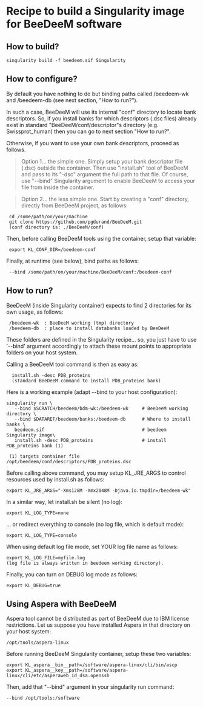 # Recipe to build a Singularity image for BeeDeeM software

How to build?
-------------
 
    singularity build -f beedeem.sif Singularity

How to configure?
-----------------

By default you have nothing to do but binding paths called /beedeem-wk and 
/beedeem-db (see next section, "How to run?").

In such a case, BeeDeeM will use its internal "conf" directory to locate
bank descriptors. So, if you install banks for which descriptors (.dsc files)
already exist in standard "BeeDeeM/conf/descriptor"s directory (e.g. 
Swissprot_human) then you can go to next section "How to run?".

Otherwise, if you want to use your own bank descriptors, proceed as follows.

> Option 1... the simple one. Simply setup your bank descriptor file (.dsc)
   outside the container. Then use "install.sh" tool of BeeDeeM and pass to its
   "-dsc" argument the full path to that file. Of course, use "--bind" Singularity
   argument to enable BeeDeeM to access your file from inside the container.

 > Option 2... the less simple one. Start by creating a "conf" directory, directly
   from BeeDeeM project, as follows:

     cd /some/path/on/your/machine
     git clone https://github.com/pgdurand/BeeDeeM.git
     (conf directory is: ./BeeDeeM/conf)

   Then, before calling BeeDeeM tools using the container, setup that variable:

     export KL_CONF_DIR=/beedeem-conf

   Finally, at runtime (see below), bind paths as follows:
 
     --bind /some/path/on/your/machine/BeeDeeM/conf:/beedeem-conf 
 

 How to run?
 -----------

 BeeDeeM (inside Singularity container) expects to find 2 directories for its 
  own usage, as follows:

     /beedeem-wk  : BeeDeeM working (tmp) directory
     /beedeem-db  : place to install databanks loaded by BeeDeeM

  These folders are defined in the Singularity recipe... so, you just have to 
  use '--bind' argument accordingly to attach these mount points to appropriate
  folders on your host system.

  Calling a BeeDeeM tool command is then as easy as:
      
      install.sh -desc PDB_proteins
      (standard BeeDeeM command to install PDB_proteins bank)

  Here is a working example (adapt --bind to your host configuration):

    singularity run \
       --bind $SCRATCH/beedeem/bdm-wk:/beedeem-wk     # BeeDeeM working directory \
       --bind $DATAREF/beedeem/banks:/beedeem-db      # Where to install banks \
       beedeem.sif                                    # beedeem Singularity image\
       install.sh -desc PDB_proteins                  # install PDB_proteins bank (1)

     (1) targets container file /opt/beedeem/conf/descriptors/PDB_proteins.dsc

  Before calling above command, you may setup KL_JRE_ARGS to control resources used 
  by install.sh as follows:

    export KL_JRE_ARGS="-Xms128M -Xmx2048M -Djava.io.tmpdir=/beedeem-wk"

  In a similar way, let install.sh be silent (no log):

    export KL_LOG_TYPE=none

  ... or redirect everything to console (no log file, which is default mode):
 
    export KL_LOG_TYPE=console

  When using default log file mode, set YOUR log file name as follows:

    export KL_LOG_FILE=myfile.log
    (log file is always written in beedeem working directory).

  Finally, you can turn on DEBUG log mode as follows:

    export KL_DEBUG=true


  Using Aspera with BeeDeeM
  -------------------------

  Aspera tool cannot be distributed as part of BeeDeeM due to IBM license restrictions.
  Let us suppose you have installed Aspera in that directory on your host system:

    /opt/tools/aspera-linux 

  Before running BeeDeeM Singularity container, setup these two variables:

    export KL_aspera__bin__path=/software/aspera-linux/cli/bin/ascp
    export KL_aspera__key__path=/software/aspera-linux/cli/etc/asperaweb_id_dsa.openssh

  Then, add that "--bind" argument in your singularity run command:

    --bind /opt/tools:/software

